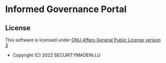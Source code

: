 # Informed Governance Portal



## License

This software is licensed under
[GNU Affero General Public License version 3](https://www.gnu.org/licenses/agpl-3.0.html)

* Copyright (C) 2022 SECURITYMADEIN.LU
